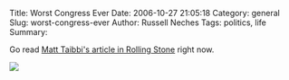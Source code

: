 Title: Worst Congress Ever
Date: 2006-10-27 21:05:18
Category: general
Slug: worst-congress-ever
Author: Russell Neches
Tags: politics, life
Summary: 


Go read [Matt Taibbi's article in Rolling
Stone](http://www.rollingstone.com/news/coverstory/worst_congress_ever/page/1)
right now.

[![](http://vort.org/media/images/rolling_stone_congress.jpg)](http://www.rollingstone.com/news/coverstory/worst_congress_ever/page/1)

